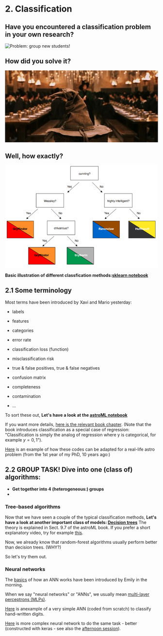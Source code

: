 
# 2. Classification

## Have you encountered a classification problem in your own research? 

![Problem: group new students!](new_students.jpg)










## How did you solve it?

![Solution: the sorting hat?](./images/sorting_hat.jpg)










## Well, how exactly? 

![Inside the hat](./images/decision_tree.png)

**Basic illustration of different classfication methods:[sklearn notebook](2_0_classifier_comparison_sklearn.ipynb)**

## 2.1 Some terminology

Most terms have been introduced by Xavi and Mario yesterday:

* labels
* features
* categories

* error rate
* classification loss (function)
* misclassification risk

* true & false positives, true & false negatives
* confusion matrix
* completeness
* contamination 
* ...

To sort these out, 
**Let's have a look at the [astroML notebook](2_1_classification_astroML.ipynb)**

If you want more details, [here is the relevant book chapter](Material/Ivezic2020_09_classification.pdf). (Note that the book introduces classification as a special case of regression: "Classification is simply the analog of regression where y is categorical, for example $y = {0, 1}$").

[Here](Material/Anders2014_classification_poster.pdf) is an example of how these codes can be adapted for a real-life astro problem (from the 1st year of my PhD, 10 years ago:)

## 2.2 GROUP TASK! Dive into one (class of) algorithms:

* **Get together into 4 (heterogeneous:) groups**
* 


### Tree-based algorithms

Now that we have seen a couple of the typical classification methods, **Let's have a look at another important class of models: [Decision trees](2_2_decision_tree_classification.ipynb)** 
The theory is explained in Sect. 9.7 of the astroML book. If you prefer a short explanatory video, try for example [this](https://www.youtube.com/watch?v=JcI5E2Ng6r4). 

Now, we already know that random-forest algorithms usually perform better than decision trees. 
(WHY?)

So let's try them out.

### Neural networks

The [basics](https://github.com/zingale/computational_astrophysics/blob/main/content/machine-learning/neural-net-basics.md) of how an ANN works have been introduced by Emily in the morning. 

When we say "neural networks" or "ANNs", we usually mean [multi-layer perceptrons (MLPs)](https://scikit-learn.org/stable/modules/neural_networks_supervised.html#multi-layer-perceptron).

[Here](https://github.com/zingale/computational_astrophysics/blob/main/content/machine-learning/neural-net-mnist.ipynb) is anexample of a very simple ANN (coded from scratch) to classify hand-written digits.

[Here](https://github.com/zingale/computational_astrophysics/blob/main/content/machine-learning/keras-mnist.ipynb) is more complex neural network to do the same task - better (constructed with keras - see also the [afternoon session](04_convolutional_neural_networks.md)).


